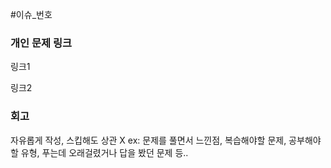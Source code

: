 #이슈\_번호

### 개인 문제 링크

링크1

링크2

### 회고

자유롭게 작성, 스킵해도 상관 X
ex: 문제를 풀면서 느낀점, 복습해야할 문제, 공부해야할 유형, 푸는데 오래걸렸거나 답을 봤던 문제 등..
